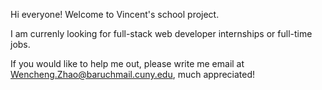 Hi everyone! Welcome to Vincent's school project. 

I am currenly looking for full-stack web developer internships or full-time jobs. 

If you would like to help me out, please write me email at Wencheng.Zhao@baruchmail.cuny.edu, much appreciated!   

